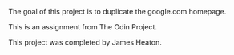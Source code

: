 The goal of this project is to duplicate the google.com homepage.

This is an assignment from The Odin Project.

This project was completed by James Heaton.